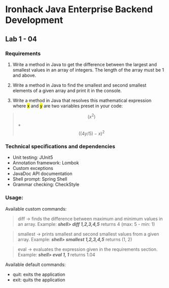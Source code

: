 # Ironhack Java Enterprise Backend Development
## Lab 1 - 04

### Requirements
1. Write a method in Java to get the difference between the largest and smallest values in an array of integers. The length of the array must be 1 and above.

2. Write a method in Java to find the smallest and second smallest elements of a given array and print it in the console.

3. Write a method in Java that resolves this mathematical expression where <mark>x</mark> and <mark>y</mark> are two variables preset in your code:

> $$(x^2)$$ + $$((4y / 5) - x)^2$$

### Technical specifications and dependencies

* Unit testing: JUnit5
* Annotation framework: Lombok
* Custom exceptions
* JavaDoc API documentation
* Shell prompt: Spring Shell
* Grammar checking: CheckStyle

### Usage:

Available custom commands:
> diff -> finds the difference between maximum and minimum values in an array. Example: ***shell> diff 1,2,3,4,5*** returns 4 (max: 5 - min: 1)

> smallest -> prints smallest and second smallest values from a given array. Example: ***shell> smallest 1,2,3,4,5*** returns (1, 2)

> eval -> evaluates the expression given in the requirements section. Example: ***shell> eval 1, 1*** returns 1.04

Available default commands:
* quit: exits the application
* exit: quits the application